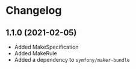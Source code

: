 Changelog
=========
## 1.1.0 (2021-02-05)
* Added MakeSpecification
* Added MakeRule
* Added a dependency to `symfony/maker-bundle`

